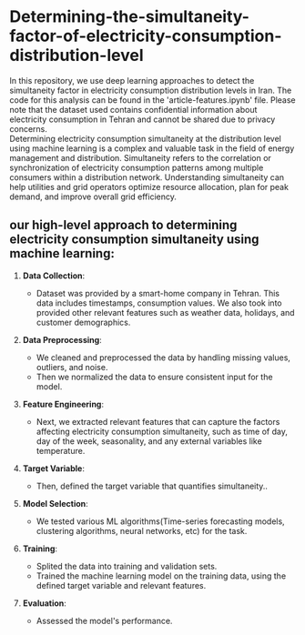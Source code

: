 # Determining-the-simultaneity-factor-of-electricity-consumption-distribution-level
In this repository, we use deep learning approaches to detect the simultaneity factor in electricity consumption distribution levels in Iran. The code for this analysis can be found in the 'article-features.ipynb' file. Please note that the dataset used contains confidential information about electricity consumption in Tehran and cannot be shared due to privacy concerns.
<br>
Determining electricity consumption simultaneity at the distribution level using machine learning is a complex and valuable task in the field of energy management and distribution. Simultaneity refers to the correlation or synchronization of electricity consumption patterns among multiple consumers within a distribution network. Understanding simultaneity can help utilities and grid operators optimize resource allocation, plan for peak demand, and improve overall grid efficiency.

## our high-level approach to determining electricity consumption simultaneity using machine learning:

1. **Data Collection**:
   - Dataset was provided by a smart-home company in Tehran. This data includes timestamps, consumption values. We also took into provided other relevant features such as weather data, holidays, and customer demographics.

2. **Data Preprocessing**:
   - We cleaned and preprocessed the data by handling missing values, outliers, and noise.
   - Then we normalized the data to ensure consistent input for the model.

3. **Feature Engineering**:
   - Next, we extracted relevant features that can capture the factors affecting electricity consumption simultaneity, such as time of day, day of the week, seasonality, and any external variables like temperature.

4. **Target Variable**:
   - Then, defined the target variable that quantifies simultaneity..

5. **Model Selection**:
   - We tested various ML algorithms(Time-series forecasting models, clustering algorithms, neural networks, etc) for the task.

6. **Training**:
   - Splited the data into training and validation sets.
   - Trained the machine learning model on the training data, using the defined target variable and relevant features.

7. **Evaluation**:
   - Assessed the model's performance.
